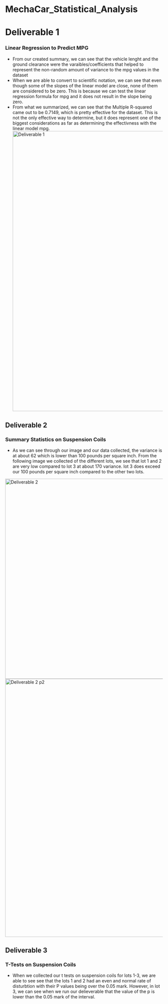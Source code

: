# MechaCar_Statistical_Analysis

# Deliverable 1
### Linear Regression to Predict MPG
- From our created summary, we can see that the vehicle lenght and the ground clearance were the varaibles/coefficients that helped to represent the non-random amount of variance to the mpg values in the dataset
- When we are able to convert to scientific notation, we can see that even though some of the slopes of the linear model are close, none of them are considered to be zero. This is because we can test the linear regression formula for mpg and it does not result in the slope being zero.
- From what we summarized, we can see that the Multiple R-squared came out to be 0.7149, which is pretty effective for the dataset. This is not the only effective way to determine, but it does represent one of the biggest considerations as far as determining the effectivness with the linear model mpg.<img width="892" alt="Deliverable 1 " src="https://user-images.githubusercontent.com/107444840/198161140-17d6347d-c121-4323-b0d6-01dfcaa36b2d.png">


## Deliverable 2
### Summary Statistics on Suspension Coils
- As we can see through our image and our data collected, the variance is at about 62 which is lower than 100 pounds per square inch. From the following image we collected of the different lots, we see that lot 1 and 2 are very low compared to lot 3 at about 170 variance. lot 3 does exceed our 100 pounds per square inch compared to the other two lots.
<img width="637" alt="Deliverable 2 " src="https://user-images.githubusercontent.com/107444840/198185610-12c0f0bb-e197-4f1a-bcae-d6aeaf0bf6b7.png">
<img width="822" alt="Deliverable 2 p2" src="https://user-images.githubusercontent.com/107444840/198185628-08617150-3307-4322-8088-d43ef7e641e7.png">

## Deliverable 3
### T-Tests on Suspension Coils
- When we collected our t tests on suspension coils for lots 1-3, we are able to see see that the lots 1 and 2 had an even and normal rate of disturbtion with their P values being over the 0.05 mark. However, in lot 3, we can see when we run our delieverable that the value of the p is lower than the 0.05 mark of the interval. 
